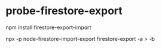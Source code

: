 # probe-firestore-export

npm install firestore-export-import

npx -p node-firestore-import-export firestore-export -a <api key file>> -b <JSON input data file>